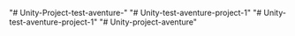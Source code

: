 "# Unity-Project-test-aventure-" 
"# Unity-test-aventure-project-1" 
"# Unity-test-aventure-project-1" 
"# Unity-project-aventure" 
